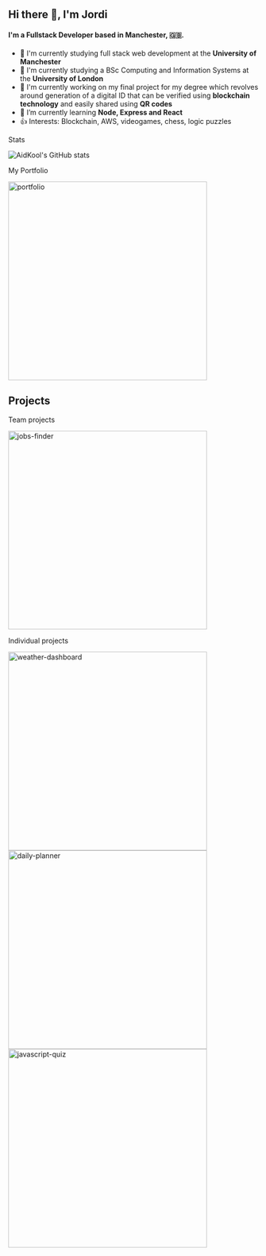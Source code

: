 <!--
**AidKool/aidkool** is a ✨ _special_ ✨ repository because its `README.md` (this file) appears on your GitHub profile.

Here are some ideas to get you started:

- 🔭 I’m currently working on ...
- 🌱 I’m currently learning ...
- 👯 I’m looking to collaborate on ...
- 🤔 I’m looking for help with ...
- 💬 Ask me about ...
- 📫 How to reach me: ...
- 😄 Pronouns: ...
- ⚡ Fun fact: ...
-->

## Hi there 👋, I'm Jordi

#### I'm a Fullstack Developer based in Manchester, 🇬🇧.

- 🏢 I'm currently studying full stack web development at the **University of Manchester**
- 🏢 I'm currently studying a BSc Computing and Information Systems at the **University of London**
- 🔭 I'm currently working on my final project for my degree which revolves around generation of a digital ID that can
  be verified using **blockchain technology** and easily shared using **QR codes**
- 🌱 I’m currently learning **Node, Express and React**
- 👍 Interests: Blockchain, AWS, videogames, chess, logic puzzles

Stats

![AidKool's GitHub stats](https://github-readme-stats.vercel.app/api?username=aidkool&theme=monokai&show_icons=true)

My Portfolio

<p>
  <a href="https://github.com/AidKool/portfolio">
    <img width="400" src="https://github-readme-stats.vercel.app/api/pin/?username=aidkool&repo=portfolio&theme=monokai" alt="portfolio" />
  </a>
</p>

## Projects

Team projects

<p>
  <a href="https://github.com/AidKool/jobs-finder">
    <img width="400" src="https://github-readme-stats.vercel.app/api/pin/?username=aidkool&repo=jobs-finder&theme=monokai" alt="jobs-finder" />
  </a>
</p>

Individual projects

<p>
  <a href="https://github.com/AidKool/weather-dashboard">
    <img width="400" src="https://github-readme-stats.vercel.app/api/pin/?username=aidkool&repo=weather-dashboard&theme=monokai" alt="weather-dashboard" />
  </a>

  <a href="https://github.com/AidKool/daily-planner">
    <img width="400" src="https://github-readme-stats.vercel.app/api/pin/?username=aidkool&repo=daily-planner&theme=monokai" alt="daily-planner" />
  </a>

  <a href="https://github.com/AidKool/javascript-quiz">
    <img width="400" src="https://github-readme-stats.vercel.app/api/pin/?username=aidkool&repo=javascript-quiz&theme=monokai" alt="javascript-quiz" />
  </a>
</p>

